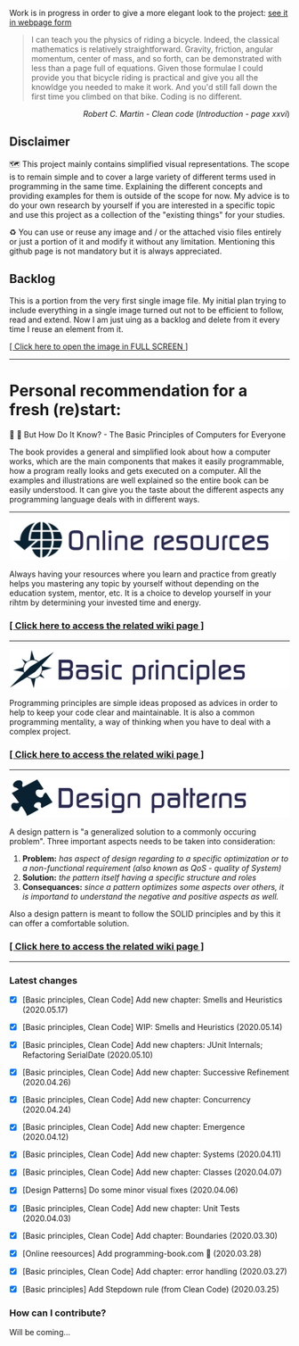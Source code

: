 Work is in progress in order to give a more elegant look to the project: [see it in webpage form](https://cyberdani.github.io/Programming-puzzle-pieces/)

> I can teach you the physics of riding a bicycle. Indeed, the classical mathematics is relatively straightforward. Gravity, friction, angular momentum, center of mass, and so forth, can be demonstrated with less than a page full of equations. Given those formulae I could provide you that bicycle riding is practical and give you all the knowldge you needed to make it work. And you'd still fall down the first time you climbed on that bike. Coding is no different.
<p align="right"><cite>Robert C. Martin - Clean code</cite> (<i>Introduction - page xxvi</i>) </p>

## Disclaimer
:world_map: This project mainly contains simplified visual representations. The scope is to remain simple and to cover a large variety of different terms used in programming in the same time. Explaining the different concepts and providing examples for them is outside of the scope for now. My advice is to do your own research by yourself if you are interested in a specific topic and use this project as a collection of the "existing things" for your studies.

:recycle: You can use or reuse any image and / or the attached visio files entirely or just a portion of it and modify it without any limitation. Mentioning this github page is not mandatory but it is always appreciated.

## Backlog

This is a portion from the very first single image file. My initial plan trying to include everything in a single image turned out not to be efficient to follow, read and extend. Now I am just uing as a backlog and delete from it every time I reuse an element from it.

[[ Click here to open the image in FULL SCREEN ]](https://raw.githubusercontent.com/CyberDani/personal-roadmap/master/ProgrammingRoadMap.png)
___

# Personal recommendation for a fresh (re)start:

:blue_book: :sparkling_heart: But How Do It Know? - The Basic Principles of Computers for Everyone

The book provides a general and simplified look about how a computer works, which are the main components that makes it easily programmable, how a program really looks and gets executed on a computer. All the examples and illustrations are well explained so the entire book can be easily understood. It can give you the taste about the different aspects any programming language deals with in different ways.

___

![topics/Online-resources](topics/onlineResources.png "online resources")

Always having your resources where you learn and practice from greatly helps you mastering any topic by yourself without depending on the education system, mentor, etc. It is a choice to develop yourself in your rihtm by determining your invested time and energy.

### [[ Click here to access the related wiki page ]](https://github.com/CyberDani/Programming-puzzle-pieces/wiki/Online-Resources)
___

![topics/basicPrinciples.png](topics/basicPrinciples.png)

Programming principles are simple ideas proposed as advices in order to help to keep your code clear and maintainable. It is also a common programming mentality, a way of thinking when you have to deal with a complex project.

### [[ Click here to access the related wiki page ]](https://github.com/CyberDani/Programming-puzzle-pieces/wiki/Basic-Principles)

___

![topics/designPatterns.png](topics/designPatterns.png)

A design pattern is "a generalized solution to a commonly occuring problem". Three important aspects needs to be taken into consideration: 
1. **Problem:** _has aspect of design regarding to a specific optimization or to a non-functional requirement (also known as QoS - quality of System)_
2. **Solution:** _the pattern itself having a specific structure and roles_
3. **Consequances:** _since a pattern optimizes some aspects over others, it is importand to understand the negative and positive aspects as well._

Also a design pattern is meant to follow the SOLID principles and by this it can offer a comfortable solution.

### [[ Click here to access the related wiki page ]](https://github.com/CyberDani/Programming-puzzle-pieces/wiki/Design-Patterns)

___

### Latest changes

- [x] [Basic principles, Clean Code] Add new chapter: Smells and Heuristics (2020.05.17)
- [x] [Basic principles, Clean Code] WIP: Smells and Heuristics (2020.05.14)
- [x] [Basic principles, Clean Code] Add new chapters: JUnit Internals; Refactoring SerialDate (2020.05.10)
- [x] [Basic principles, Clean Code] Add new chapter: Successive Refinement (2020.04.26)
- [x] [Basic principles, Clean Code] Add new chapter: Concurrency (2020.04.24)
- [x] [Basic principles, Clean Code] Add new chapter: Emergence (2020.04.12)
- [x] [Basic principles, Clean Code] Add new chapter: Systems (2020.04.11)
- [x] [Basic principles, Clean Code] Add new chapter: Classes (2020.04.07)
- [x] [Design Patterns] Do some minor visual fixes (2020.04.06)
- [x] [Basic principles, Clean Code] Add new chapter: Unit Tests (2020.04.03)
- [x] [Basic principles, Clean Code] Add chapter: Boundaries (2020.03.30)
- [x] [Online reesources] Add programming-book.com :green_heart: (2020.03.28)
- [x] [Basic principles, Clean Code] Add chapter: error handling (2020.03.27)
- [x] [Basic principles] Add Stepdown rule (from Clean Code) (2020.03.25)


### How can I contribute?
Will be coming...
